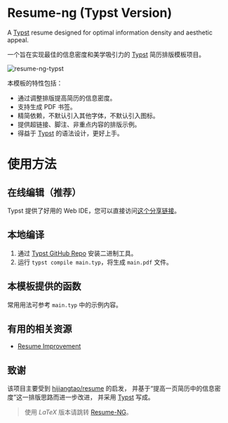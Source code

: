 # Resume-ng (Typst Version)

A [Typst][typst] resume designed for optimal information density and aesthetic appeal.

一个旨在实现最佳的信息密度和美学吸引力的 [Typst][typst] 简历排版模板项目。

![resume-ng-typst](https://github.com/fky2015/resume-ng-typst/assets/16451516/16c3ddf9-5014-4435-bd3f-c48c7f5c09d1)

本模板的特性包括：
- 通过调整排版提高简历的信息密度。
- 支持生成 PDF 书签。
- 精简依赖，不默认引入其他字体，不默认引入图标。
- 提供超链接、脚注、非重点内容的排版示例。
- 得益于 [Typst][typst] 的语法设计，更好上手。

# 使用方法

## 在线编辑（推荐）

Typst 提供了好用的 Web IDE，您可以直接访问[这个分享链接](https://typst.app/project/rNsNB9n1_qNjwieVpeZxAZ)。

## 本地编译

1. 通过 [Typst GitHub Repo][typst-github] 安装二进制工具。
2. 运行 `typst compile main.typ`，将生成 `main.pdf` 文件。

## 本模板提供的函数

常用用法可参考 `main.typ` 中的示例内容。

## 有用的相关资源

- [Resume Improvement](https://intdouble.com/resume/)

## 致谢

该项目主要受到 [hijiangtao/resume](https://github.com/hijiangtao/resume)
的启发， 并基于“提高一页简历中的信息密度”这一排版思路而进一步改进， 并采用
[Typst][typst] 写成。

> 使用 $LaTeX$ 版本请跳转 [Resume-NG](https://github.com/fky2015/resume-ng)。

[typst]: https://typst.app/
[typst-github]: https://github.com/typst/typst
